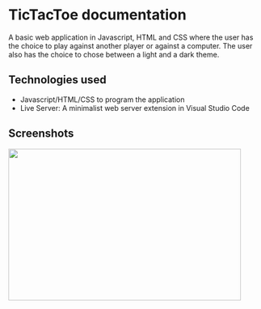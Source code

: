 # TicTacToe documentation
A basic web application in Javascript, HTML and CSS where the user has the choice to play against another player or against a computer. The user also has the choice to chose 
between a light and a dark theme.

## Technologies used
- Javascript/HTML/CSS to program the application
- Live Server: A minimalist web server extension in Visual Studio Code
## Screenshots

<img width="460" height="300" src="https://github.com/user-attachments/assets/da416955-bf9d-4e2a-a6f9-e89750ad7c96">

